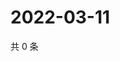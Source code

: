 # 2022-03-11

共 0 条

<!-- BEGIN WEIBO -->
<!-- 最后更新时间 Fri Mar 11 2022 16:01:09 GMT+0800 (China Standard Time) -->

<!-- END WEIBO -->
